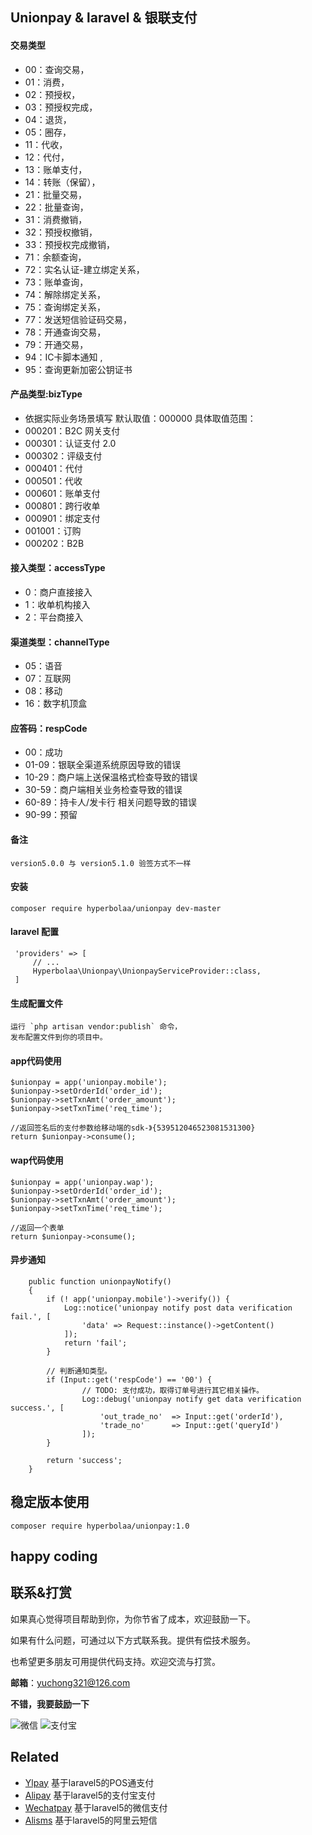## Unionpay & laravel & 银联支付

#### 交易类型
 * 00：查询交易，
 * 01：消费，
 * 02：预授权，
 * 03：预授权完成，
 * 04：退货，
 * 05：圈存，
 * 11：代收，
 * 12：代付，
 * 13：账单支付，
 * 14：转账（保留），
 * 21：批量交易，
 * 22：批量查询，
 * 31：消费撤销，
 * 32：预授权撤销，
 * 33：预授权完成撤销，
 * 71：余额查询，
 * 72：实名认证-建立绑定关系，
 * 73：账单查询，
 * 74：解除绑定关系，
 * 75：查询绑定关系，
 * 77：发送短信验证码交易，
 * 78：开通查询交易，
 * 79：开通交易，
 * 94：IC卡脚本通知 ,
 * 95：查询更新加密公钥证书
 
#### 产品类型:bizType
 * 依据实际业务场景填写 默认取值：000000 具体取值范围：
 * 000201：B2C 网关支付
 * 000301：认证支付 2.0
 * 000302：评级支付
 * 000401：代付
 * 000501：代收
 * 000601：账单支付
 * 000801：跨行收单
 * 000901：绑定支付
 * 001001：订购
 * 000202：B2B
 
#### 接入类型：accessType
 * 0：商户直接接入
 * 1：收单机构接入
 * 2：平台商接入

#### 渠道类型：channelType
 * 05：语音
 * 07：互联网
 * 08：移动
 * 16：数字机顶盒

#### 应答码：respCode
 * 00：成功
 * 01-09：银联全渠道系统原因导致的错误
 * 10-29：商户端上送保温格式检查导致的错误
 * 30-59：商户端相关业务检查导致的错误
 * 60-89：持卡人/发卡行 相关问题导致的错误
 * 90-99：预留
 

 
#### 备注
    version5.0.0 与 version5.1.0 验签方式不一样
 
 
#### 安装
    composer require hyperbolaa/unionpay dev-master
 
#### laravel 配置
     'providers' => [
         // ...
         Hyperbolaa\Unionpay\UnionpayServiceProvider::class,
     ]
  
#### 生成配置文件
    运行 `php artisan vendor:publish` 命令，
    发布配置文件到你的项目中。
 
#### app代码使用
    $unionpay = app('unionpay.mobile');
    $unionpay->setOrderId('order_id');
    $unionpay->setTxnAmt('order_amount');
    $unionpay->setTxnTime('req_time');
    
    //返回签名后的支付参数给移动端的sdk-》{539512046523081531300}
    return $unionpay->consume();
    
#### wap代码使用
    $unionpay = app('unionpay.wap');
    $unionpay->setOrderId('order_id');
    $unionpay->setTxnAmt('order_amount');
    $unionpay->setTxnTime('req_time');
    
    //返回一个表单
    return $unionpay->consume();
    
#### 异步通知
    	public function unionpayNotify()
    	{
    		if (! app('unionpay.mobile')->verify()) {
    			Log::notice('unionpay notify post data verification fail.', [
    				'data' => Request::instance()->getContent()
    			]);
    			return 'fail';
    		}
    
    		// 判断通知类型。
    		if (Input::get('respCode') == '00') {
    				// TODO: 支付成功，取得订单号进行其它相关操作。
    				Log::debug('unionpay notify get data verification success.', [
    					'out_trade_no'  => Input::get('orderId'),
    					'trade_no'      => Input::get('queryId')
    				]);
    		}
    
    		return 'success';
    	}


## 稳定版本使用
    composer require hyperbolaa/unionpay:1.0
## happy coding

## 联系&打赏 ##

如果真心觉得项目帮助到你，为你节省了成本，欢迎鼓励一下。

如果有什么问题，可通过以下方式联系我。提供有偿技术服务。

也希望更多朋友可用提供代码支持。欢迎交流与打赏。

**邮箱**：yuchong321@126.com

**不错，我要鼓励一下**

![微信](http://onzbviqx3.bkt.clouddn.com/hyperbolaa_wechat.JPG?imageView2/2/w/200/h/300)
![支付宝](http://onzbviqx3.bkt.clouddn.com/hyperbolaa_alipay.JPG?imageView2/2/w/220/h/260)
 
 ## Related
 
 - [Ylpay](https://github.com/hyperbolaa/Ylpay)   基于laravel5的POS通支付
 - [Alipay](https://github.com/hyperbolaa/Alipay)  基于laravel5的支付宝支付
 - [Wechatpay](https://github.com/hyperbolaa/Wechatpay)  基于laravel5的微信支付
 - [Alisms](https://github.com/hyperbolaa/Alisms)  基于laravel5的阿里云短信